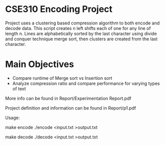 # CSE310 Encoding Project
Project uses a clustering based compression algorithm to both encode and decode data. This script creates n left shifts each of one for any line of length n. Lines are alphabetically sorted by the last character using divide and conquer technique merge sort, then clusters are created from the last character.  

# Main Objectives
- Compare runtime of Merge sort vs Insertion sort
- Analyze compression ratio and compare performance for varying types of text

More info can be found in Report/Experimentation Report.pdf

Project definition and information can be found in Report/p1.pdf

Usage: 

make encode
./encode <input.txt >output.txt

make decode 
./decode <input.txt >output.txt

